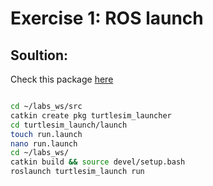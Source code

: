 # Exercise 1: ROS launch



## Soultion:

Check this package [here](https://github.com/GPrathap/ros_intro/tree/intro/labs/exercises_solutions/lab1/exercise3)

```bash

cd ~/labs_ws/src
catkin create pkg turtlesim_launcher
cd turtlesim_launch/launch
touch run.launch
nano run.launch
cd ~/labs_ws/
catkin build && source devel/setup.bash
roslaunch turtlesim_launch run
```

